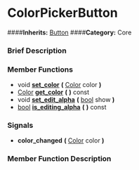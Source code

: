 #  ColorPickerButton  
####**Inherits:** [Button](class_button)
####**Category:** Core

###  Brief Description  


###  Member Functions 
  * void  **[set&#95;color](#set_color)**  **(** [Color](class_color) color  **)**
  * [Color](class_color)  **[get&#95;color](#get_color)**  **(** **)** const
  * void  **[set&#95;edit&#95;alpha](#set_edit_alpha)**  **(** [bool](class_bool) show  **)**
  * [bool](class_bool)  **[is&#95;editing&#95;alpha](#is_editing_alpha)**  **(** **)** const

###  Signals  
  *  **color&#95;changed**  **(** [Color](class_color) color  **)**

###  Member Function Description  

